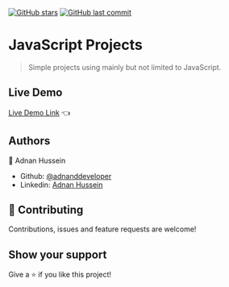 <!--
*** Thanks for checking out this README Template. If you have a suggestion that would
*** make this better, please fork the repo and create a pull request or simply open
*** an issue with the tag "enhancement".
*** Thanks again! Now go create something AMAZING! :D
-->

<!-- PROJECT SHIELDS -->
<!--
*** I'm using markdown "reference style" links for readability.
*** Reference links are enclosed in brackets [ ] instead of parentheses ( ).
*** See the bottom of this document for the declaration of the reference variables
*** for contributors-url, forks-url, etc. This is an optional, concise syntax you may use.
*** https://www.markdownguide.org/basic-syntax/#reference-style-links
-->

[![GitHub stars](https://img.shields.io/github/stars/adddeveloper/js-projects.svg?style=social)](https://github.com/adddeveloper/js-projects/stargazers) [![GitHub last commit](https://img.shields.io/github/last-commit/adddeveloper/js-projects?logo=github)](https://github.com/adddeveloper/js-projects)

# JavaScript Projects
> Simple projects using mainly but not limited to JavaScript.


## Live Demo
[Live Demo Link](https://adddeveloper.github.io/js-projects/) :point_left:

## Authors
👤 Adnan Hussein
- Github: [@adnanddeveloper](https://github.com/adnanddeveloper)
- Linkedin: [Adnan Hussein](https://www.linkedin.com/in/adnan-hussein-b82a80216/)

## 🤝 Contributing
Contributions, issues and feature requests are welcome!

## Show your support
Give a ⭐️ if you like this project!

